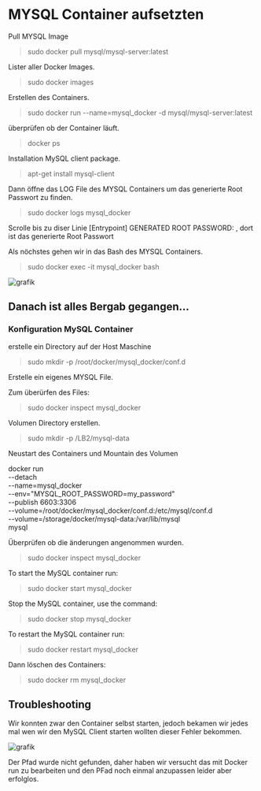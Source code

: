 # MYSQL Container aufsetzten 

Pull MYSQL Image 

> sudo docker pull mysql/mysql-server:latest

Lister aller Docker Images. 

> sudo docker images

Erstellen des Containers. 

> sudo docker run --name=mysql_docker -d mysql/mysql-server:latest

überprüfen ob der Container läuft. 

> docker ps

Installation MySQL client package. 

> apt-get install mysql-client

Dann öffne das LOG File des MYSQL Containers um das generierte Root Passwort zu finden. 

> sudo docker logs mysql_docker

Scrolle bis zu diser Linie [Entrypoint] GENERATED ROOT PASSWORD: , dort ist das generierte Root Passwort 

Als nöchstes gehen wir in das Bash des MYSQL Containers. 

> sudo docker exec -it mysql_docker bash

![grafik](https://user-images.githubusercontent.com/89446428/178361030-d779633b-2c07-4e40-8ac6-79f75bb41eae.png)

## Danach ist alles Bergab gegangen... 

### Konfiguration MySQL Container

erstelle ein Directory auf der Host Maschine 

> sudo mkdir -p /root/docker/mysql_docker/conf.d

Erstelle ein eigenes MYSQL File. 

Zum überürfen des Files: 

> sudo docker inspect mysql_docker

Volumen Directory erstellen. 

> sudo mkdir -p /LB2/mysql-data

Neustart des Containers und Mountain des Volumen 

docker run \
--detach \
--name=mysql_docker \
--env="MYSQL_ROOT_PASSWORD=my_password" \
--publish 6603:3306 \
--volume=/root/docker/mysql_docker/conf.d:/etc/mysql/conf.d \
--volume=/storage/docker/mysql-data:/var/lib/mysql \
mysql

Überprüfen ob die änderungen angenommen wurden. 

> sudo docker inspect mysql_docker

To start the MySQL container run:

> sudo docker start mysql_docker

Stop the MySQL container, use the command:

> sudo docker stop mysql_docker

To restart the MySQL container run:

> sudo docker restart mysql_docker

Dann löschen des Containers: 

> sudo docker rm mysql_docker

## Troubleshooting 

Wir konnten zwar den Container selbst starten, jedoch bekamen wir jedes mal wen wir den MySQL Client starten wollten dieser Fehler bekommen. 

![grafik](https://user-images.githubusercontent.com/89446428/178368048-8738f2dc-42c0-45d2-abd0-b8c88b89acf0.png)

Der Pfad wurde nicht gefunden, daher haben wir versucht das mit Docker run zu bearbeiten und den PFad noch einmal anzupassen leider aber erfolglos. 
